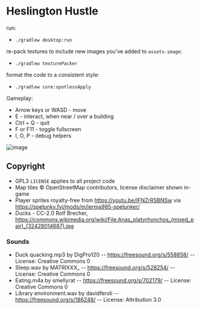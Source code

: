 # Heslington Hustle


run:
- `./gradlew desktop:run`

re-pack textures to include new images you've added to `assets-image`:
- `./gradlew texturePacker`

format the code to a consistent style:
- `./gradlew core:spotlessApply`

Gameplay:
- Arrow keys or WASD - move
- E - interact, when near / over a building
- Ctrl + Q - quit
- F or F11 - toggle fullscreen
- I, O, P - debug helpers

![image](https://github.com/eng1team28/game/assets/26749912/2284b537-dd09-4b14-b6cc-32c74ea44e86)


## Copyright
- GPL3 `LICENSE` applies to all project code
- Map tiles © OpenStreetMap contributors, license disclaimer shown in-game
- Player sprites royalty-free from https://youtu.be/IFNZrRSBNSw via https://spelunky.fyi/mods/m/jerma985-spelunker/
- Ducks - CC-2.0 Rolf Brecher, https://commons.wikimedia.org/wiki/File:Anas_platyrhynchos_(mixed_pair)_(32428014687).jpg

### Sounds
- Duck quacking.mp3 by DigPro120 -- https://freesound.org/s/558858/ -- License: Creative Commons 0
- Sleep.wav by MATRIXXX_ -- https://freesound.org/s/528254/ -- License: Creative Commons 0
- Eating.m4a by smellyrat -- https://freesound.org/s/702179/ -- License: Creative Commons 0
- Library environment.wav by davidferoli -- https://freesound.org/s/186248/ -- License: Attribution 3.0
